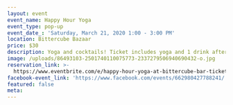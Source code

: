 ```yaml
---
layout: event
event_name: Happy Hour Yoga
event_type: pop-up
event_date_: 'Saturday, March 21, 2020 1:00 - 3:00 PM'
location: Bittercube Bazaar
price: $30
description: Yoga and cocktails! Ticket includes yoga and 1 drink afterwards.
image: /uploads/86493103-2501740110075773-2337279506940690432-o.jpg
reservation_link: >-
  https://www.eventbrite.com/e/happy-hour-yoga-at-bittercube-bar-tickets-95027069523?aff=efbevent&fbclid=IwAR24hvl3KHGcdWz1e095x4wanTsW15rwg0QWEO-qT_6zW47R9eVlo4TAN3Y
facebook-event_link: 'https://www.facebook.com/events/662980427788241/'
featured: false
meta:
---
```


